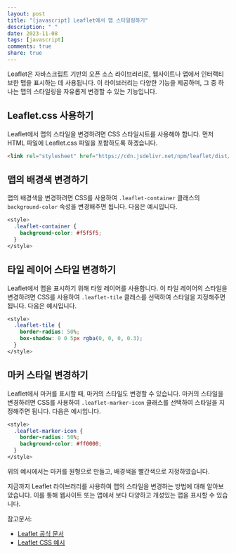 ```yaml
---
layout: post
title: "[javascript] Leaflet에서 맵 스타일링하기"
description: " "
date: 2023-11-08
tags: [javascript]
comments: true
share: true
---
```


Leaflet은 자바스크립트 기반의 오픈 소스 라이브러리로, 웹사이트나 앱에서 인터랙티브한 맵을 표시하는 데 사용됩니다. 이 라이브러리는 다양한 기능을 제공하며, 그 중 하나는 맵의 스타일링을 자유롭게 변경할 수 있는 기능입니다.

## Leaflet.css 사용하기
Leaflet에서 맵의 스타일을 변경하려면 CSS 스타일시트를 사용해야 합니다. 먼저 HTML 파일에 Leaflet.css 파일을 포함하도록 하겠습니다. 

```html
<link rel="stylesheet" href="https://cdn.jsdelivr.net/npm/leaflet/dist/leaflet.css" />
```

## 맵의 배경색 변경하기
맵의 배경색을 변경하려면 CSS를 사용하여 `.leaflet-container` 클래스의 `background-color` 속성을 변경해주면 됩니다. 다음은 예시입니다.

```css
<style>
  .leaflet-container {
    background-color: #f5f5f5;
  }
</style>
```

## 타일 레이어 스타일 변경하기
Leaflet에서 맵을 표시하기 위해 타일 레이어를 사용합니다. 이 타일 레이어의 스타일을 변경하려면 CSS를 사용하여 `.leaflet-tile` 클래스를 선택하여 스타일을 지정해주면 됩니다. 다음은 예시입니다.

```css
<style>
  .leaflet-tile {
    border-radius: 50%;
    box-shadow: 0 0 5px rgba(0, 0, 0, 0.3);
  }
</style>
```

## 마커 스타일 변경하기
Leaflet에서 마커를 표시할 때, 마커의 스타일도 변경할 수 있습니다. 마커의 스타일을 변경하려면 CSS를 사용하여 `.leaflet-marker-icon` 클래스를 선택하여 스타일을 지정해주면 됩니다. 다음은 예시입니다.

```css
<style>
  .leaflet-marker-icon {
    border-radius: 50%;
    background-color: #ff0000;
  }
</style>
```

위의 예시에서는 마커를 원형으로 만들고, 배경색을 빨간색으로 지정하였습니다.

지금까지 Leaflet 라이브러리를 사용하여 맵의 스타일을 변경하는 방법에 대해 알아보았습니다. 이를 통해 웹사이트 또는 앱에서 보다 다양하고 개성있는 맵을 표시할 수 있습니다.

참고문서:
- [Leaflet 공식 문서](https://leafletjs.com/)
- [Leaflet CSS 예시](https://leafletjs.com/examples/quick-start/#a-minimal-map)
